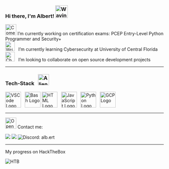 ### Hi there, I'm Albert! <img src="https://raw.githubusercontent.com/Tarikul-Islam-Anik/Animated-Fluent-Emojis/master/Emojis/Hand%20gestures/Waving%20Hand.png" alt="Waving Hand" width="40" height="40" />

<img src="https://raw.githubusercontent.com/Tarikul-Islam-Anik/Animated-Fluent-Emojis/master/Emojis/Travel%20and%20places/Comet.png" alt="Comet" width="35" height="35" /> I’m currently working on certification exams: PCEP Entry-Level Python Programmer and Security+   
<img src="https://raw.githubusercontent.com/Tarikul-Islam-Anik/Animated-Fluent-Emojis/master/Emojis/Hand%20gestures/Writing%20Hand.png" alt="Writing Hand" width="30" height="30" /> &nbsp; I’m currently learning Cybersecurity at University of Central Florida   
<img src="https://raw.githubusercontent.com/Tarikul-Islam-Anik/Animated-Fluent-Emojis/master/Emojis/Symbols/Chequered%20Flag.png" alt="Chequered Flag" width="30" height="30" /> &nbsp; I’m looking to collaborate on open source development projects  

---

### Tech-Stack &nbsp; <img src="https://raw.githubusercontent.com/Tarikul-Islam-Anik/Animated-Fluent-Emojis/master/Emojis/Smilies/Alien%20Monster.png" alt="Alien Monster" width="35" height="35" />
<!-- For more icons please follow  https://github.com/MikeCodesDotNET/ColoredBadges -->
<p>
<img src="https://cdn.worldvectorlogo.com/logos/visual-studio-code-1.svg" alt="VSCode Logo" width="50" height="50"/> &nbsp; <img src="https://cdn.worldvectorlogo.com/logos/bash-1.svg" alt="Bash Logo" width="50" height="50"/> <img src="https://www.svgrepo.com/show/303205/html-5-logo.svg" alt="HTML Logo" width="50" height="50"/> &nbsp; <img src="https://cdn.worldvectorlogo.com/logos/logo-javascript.svg" alt="JavaScript Logo" width="50" height="50"/> &nbsp; <img src="https://cdn.worldvectorlogo.com/logos/python-5.svg" alt="Python Logo" width="50" height="50"/> &nbsp; <img src="https://user-images.githubusercontent.com/25181517/183911547-990692bc-8411-4878-99a0-43506cdb69cf.png" alt="GCP Logo" width="50" height="50"/>
</p>

---

<img src="https://raw.githubusercontent.com/Tarikul-Islam-Anik/Animated-Fluent-Emojis/master/Emojis/Objects/Open%20Mailbox%20with%20Raised%20Flag.png" alt="Open Mailbox with Raised Flag" width="35" height="35" /> Contact me:

<a href="https://www.linkedin.com/in/albertdiaz13/" rel="noopener noreferrer"><img src="https://img.shields.io/badge/linkedin-%230077B5.svg?style=for-the-badge&logo=linkedin&logoColor=white"></a> [<img src="https://img.shields.io/badge/Gmail-D14836?style=for-the-badge&logo=gmail&logoColor=white">](mailto:albertdiazblanco@gmail.com) <img src="https://img.shields.io/badge/Discord:%20alb.ert-blue?style=for-the-badge&logo=Discord&logoColor=white" alt="Discord: alb.ert" /> 

---

   My progress on HackTheBox

![HTB](https://www.hackthebox.com/badge/image/1439268)


